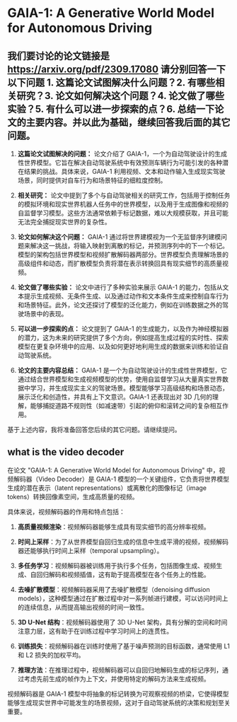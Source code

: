 # GAIA-1: A Generative World Model for Autonomous Driving

## 我们要讨论的论文链接是 https://arxiv.org/pdf/2309.17080 请分别回答一下以下问题 1. 这篇论文试图解决什么问题？2. 有哪些相关研究？3. 论文如何解决这个问题？4. 论文做了哪些实验？5. 有什么可以进一步探索的点？6. 总结一下论文的主要内容。并以此为基础，继续回答我后面的其它问题。

1. **这篇论文试图解决的问题：**
   论文介绍了 GAIA-1，一个为自动驾驶设计的生成性世界模型。它旨在解决自动驾驶系统中有效预测车辆行为可能引发的各种潜在结果的挑战。具体来说，GAIA-1 利用视频、文本和动作输入生成现实驾驶场景，同时提供对自车行为和场景特征的细粒度控制。

2. **相关研究：**
   论文中提到了多个与自动驾驶相关的研究工作，包括用于控制任务的模拟环境和现实世界机器人任务中的世界模型，以及用于生成图像和视频的自监督学习模型。这些方法通常依赖于标记数据，难以大规模获取，并且可能无法完全捕捉现实世界的复杂性。

3. **论文如何解决这个问题：**
   GAIA-1 通过将世界建模视为一个无监督序列建模问题来解决这一挑战，将输入映射到离散的标记，并预测序列中的下一个标记。模型的架构包括世界模型和视频扩散解码器两部分。世界模型负责理解场景的高级组件和动态，而扩散模型负责将潜在表示转换回具有现实细节的高质量视频。

4. **论文做了哪些实验：**
   论文中进行了多种实验来展示 GAIA-1 的能力，包括从文本提示生成视频、无条件生成、以及通过动作和文本条件生成来控制自车行为和场景特征。此外，论文还探讨了模型的泛化能力，例如在训练数据之外的驾驶场景中的表现。

5. **可以进一步探索的点：**
   论文提到了 GAIA-1 的生成能力，以及作为神经模拟器的潜力，这为未来的研究提供了多个方向，例如提高生成过程的实时性、探索模型在更复杂环境中的应用、以及如何更好地利用生成的数据来训练和验证自动驾驶系统。

6. **论文的主要内容总结：**
   GAIA-1 是一个为自动驾驶设计的生成性世界模型，它通过结合世界模型和生成视频模型的优势，使用自监督学习从大量真实世界数据中学习，并生成现实主义的驾驶场景。模型能够学习高级结构和场景动态，展示泛化和创造性，并具有上下文意识。GAIA-1 还表现出对 3D 几何的理解，能够捕捉道路不规则性（如减速带）引起的俯仰和滚转之间的复杂相互作用。

基于上述内容，我将准备回答您后续的其它问题。请继续提问。

## what is the video decoder

在论文 "GAIA-1: A Generative World Model for Autonomous Driving" 中，视频解码器（Video Decoder）是 GAIA-1 模型的一个关键组件，它负责将世界模型生成的潜在表示（latent representations）或离散化的图像标记（image tokens）转换回像素空间，生成高质量的视频。

具体来说，视频解码器的作用和特点包括：

1. **高质量视频渲染**：视频解码器能够生成具有现实细节的高分辨率视频。

2. **时间上采样**：为了从世界模型自回归生成的信息中生成平滑的视频，视频解码器还能够执行时间上采样（temporal upsampling）。

3. **多任务学习**：视频解码器被训练用于执行多个任务，包括图像生成、视频生成、自回归解码和视频插值，这有助于提高模型在各个任务上的性能。

4. **去噪扩散模型**：视频解码器采用了去噪扩散模型（denoising diffusion models），这种模型通过在扩散过程中对一系列帧进行建模，可以访问时间上的连续信息，从而提高输出视频的时间一致性。

5. **3D U-Net 结构**：视频解码器使用了 3D U-Net 架构，具有分解的空间和时间注意力层，这有助于在训练过程中学习时间上的连贯性。

6. **训练损失**：视频解码器在训练时使用了基于噪声预测的目标函数，通常使用 L1 和 L2 损失的加权平均。

7. **推理方法**：在推理过程中，视频解码器可以自回归地解码生成的标记序列，通过考虑先前生成的帧作为上下文，并使用特定的解码方法来生成视频。

视频解码器是 GAIA-1 模型中将抽象的标记转换为可观察视频的桥梁，它使得模型能够生成现实世界中可能发生的场景视频，这对于自动驾驶系统的决策和规划至关重要。
